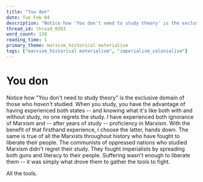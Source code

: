 ```yaml
---
title: "You don"
date: Tue Feb 04
description: "Notice how 'You don't need to study theory' is the exclusive domain of those who *haven't* studied."
thread_id: thread_0363
word_count: 138
reading_time: 1
primary_theme: marxism_historical materialism
tags: ["marxism_historical materialism", "imperialism_colonialism"]
---
```


# You don

Notice how "You don't need to study theory" is the exclusive domain of those who *haven't* studied. When you study, you have the advantage of having experienced both states -- and knowing what it's like both with and without study, no one regrets the study. I have experienced both ignorance of Marxism and -- after years of study -- proficiency in Marxism. With the benefit of that firsthand experience, I choose the latter, hands down. The same is true of all the Marxists throughout history who have fought to liberate their people. The communists of oppressed nations who studied Marxism didn't regret their study. They fought imperialists by spreading both guns and literacy to their people. Suffering wasn't enough to liberate them -- it was simply what drove them to gather the tools to fight.

All the tools.